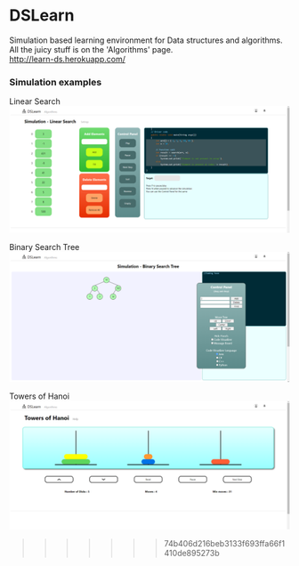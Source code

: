 # DSLearn

Simulation based learning environment for Data structures and algorithms.<br>
All the juicy stuff is on the 'Algorithms' page. <br>
http://learn-ds.herokuapp.com/

### Simulation examples

Linear Search
![Linear Search](demoImages/ScreenshotLS.png)

Binary Search Tree
![Linear Search](demoImages/ScreenshotBST.png)

Towers of Hanoi
![Linear Search](demoImages/ScreenshotToh.png)
>>>>>>> 74b406d216beb3133f693ffa66f1410de895273b
